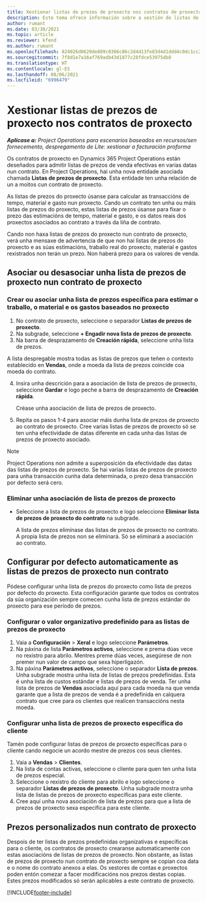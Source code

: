 ```yaml
---
title: Xestionar listas de prezos de proxecto nos contratos de proxecto
description: Este tema ofrece información sobre a xestión de listas de prezos de proxecto en contratos de proxecto.
author: rumant
ms.date: 03/30/2021
ms.topic: article
ms.reviewer: kfend
ms.author: rumant
ms.openlocfilehash: 824026d0620de809c0366c86c2d4d13fe83d4d1ddd4c0dc1cc2645ff712705d5
ms.sourcegitcommit: 7f8d1e7a16af769adb43d1877c28fdce53975db8
ms.translationtype: HT
ms.contentlocale: gl-ES
ms.lasthandoff: 08/06/2021
ms.locfileid: "6996479"
---
```

# <a name="manage-project-price-lists-on-project-contracts"></a>Xestionar listas de prezos de proxecto nos contratos de proxecto

_**Aplícase a:** Project Operations para escenarios baseados en recursos/sen fornecemento, despregamento de Lite: xestionar a facturación proforma_

Os contratos de proxecto en Dynamics 365 Project Operations están deseñados para admitir listas de prezos de venda efectivas en varias datas nun contrato. En Project Operations, hai unha nova entidade asociada chamada **Listas de prezos de proxecto**. Esta entidade ten unha relación de un a moitos cun contrato de proxecto.

As listas de prezos do proxecto úsanse para calcular as transaccións de tempo, material e gasto nun proxecto. Cando un contrato ten unha ou máis listas de prezos do proxecto, estas listas de prezos úsanse para fixar o prezo das estimacións de tempo, material e gasto, e os datos reais dos proxectos asociados ao contrato a través da liña de contrato.

Cando non haxa listas de prezos do proxecto nun contrato de proxecto, verá unha mensaxe de advertencia de que non hai listas de prezos do proxecto e as súas estimacións, traballo real do proxecto, material e gastos rexistrados non terán un prezo. Non haberá prezo para os valores de venda.

## <a name="associate-or-unassociate-a-project-price-list-on-a-project-contract"></a>Asociar ou desasociar unha lista de prezos de proxecto nun contrato de proxecto

### <a name="create-or-associate-a-specific-price-list-for-estimating-project-based-work-material-and-expenses"></a>Crear ou asociar unha lista de prezos específica para estimar o traballo, o material e os gastos baseados no proxecto

1. No contrato de proxecto, seleccione o separador **Listas de prezos de proxecto**.
2. Na subgrade, seleccione **+ Engadir nova lista de prezos de proxecto**.
3. Na barra de desprazamento de **Creación rápida**, seleccione unha lista de prezos. 

  A lista despregable mostra todas as listas de prezos que teñen o contexto establecido en **Vendas**, onde a moeda da lista de prezos coincide coa moeda do contrato.
  
4. Insira unha descrición para a asociación de lista de prezos de proxecto, seleccione **Gardar** e logo peche a barra de desprazamento de **Creación rápida**.

   Créase unha asociación de lista de prezos de proxecto.
   
5. Repita os pasos 1-4 para asociar máis dunha lista de prezos de proxecto ao contrato de proxecto. Cree varias listas de prezos de proxecto só se ten unha efectividade de datas diferente en cada unha das listas de prezos de proxecto asociado.

> [!NOTE]
> Project Operations non admite a superposición da efectividade das datas das listas de prezos de proxecto. Se hai varias listas de prezos de proxecto para unha transacción cunha data determinada, o prezo desa transacción por defecto será cero.

### <a name="remove-a-project-price-list-association"></a>Eliminar unha asociación de lista de prezos de proxecto

- Seleccione a lista de prezos de proxecto e logo seleccione **Eliminar lista de prezos de proxecto do contrato** na subgrade. 

  A lista de prezos elimínase das listas de prezos de proxecto no contrato. A propia lista de prezos non se eliminará. Só se eliminará a asociación ao contrato.

## <a name="set-up-automatic-defaulting-of-project-price-lists-on-a-contract"></a>Configurar por defecto automaticamente as listas de prezos de proxecto nun contrato

Pódese configurar unha lista de prezos do proxecto como lista de prezos por defecto do proxecto. Esta configuración garante que todos os contratos da súa organización sempre comecen cunha lista de prezos estándar do proxecto para ese período de prezos.

### <a name="set-up-the-organizational-default-for-project-price-lists"></a>Configurar o valor organizativo predefinido para as listas de prezos de proxecto

1. Vaia a **Configuración** > **Xeral** e logo seleccione **Parámetros**.
2. Na páxina de lista **Parámetros activos**, seleccione e prema dúas vece no rexistro para abrilo. Mentres preme dúas veces, asegúrese de non premer nun valor de campo que sexa hiperligazón. 
3. Na páxina **Parámetros activos**, seleccione o separador **Lista de prezos**. Unha subgrade mostra unha lista de listas de prezos predefinidas. Esta é unha lista de custos estándar e listas de prezos de venda. Ter unha lista de prezos de **Vendas** asociada aquí para cada moeda na que venda garante que a lista de prezos de venda é a predefinida en calquera contrato que cree para os clientes que realicen transaccións nesta moeda.

### <a name="set-up-a-customer-specific-project-price-list"></a>Configurar unha lista de prezos de proxecto específica do cliente

Tamén pode configurar listas de prezos de proxecto específicas para o cliente cando negocie un acordo mestre de prezos cos seus clientes.

1. Vaia a **Vendas** > **Clientes**.
2. Na lista de contas activas, seleccione o cliente para quen ten unha lista de prezos especial.
3. Seleccione o rexistro do cliente para abrilo e logo seleccione o separador **Listas de prezos de proxecto**. Unha subgrade mostra unha lista de listas de prezos de proxecto específicas para este cliente. 
4. Cree aquí unha nova asociación de lista de prezos para que a lista de prezos de proxecto sexa específica para este cliente.

## <a name="custom-pricing-on-a-project-contract"></a>Prezos personalizados nun contrato de proxecto

Despois de ter listas de prezos predefinidas organizativas e específicas para o cliente, os contratos de proxecto crearanse automaticamente con estas asociacións de listas de prezos de proxecto. Non obstante, as listas de prezos de proxecto nun contrato de proxecto sempre se copian coa data e o nome do contrato anexos a elas. Os xestores de contas e proxectos poden entón comezar a facer modificacións nos prezos destas copias. Estes prezos modificados só serán aplicables a este contrato de proxecto.


[!INCLUDE[footer-include](../includes/footer-banner.md)]
